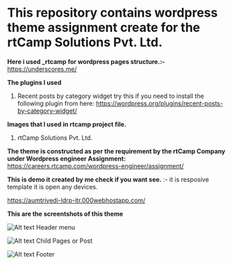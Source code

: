 # This repository contains wordpress theme assignment create for the rtCamp Solutions Pvt. Ltd.

<b>Here i used _rtcamp for wordpress pages structure.:- </b>
https://underscores.me/

<b>The plugins I used</b>
1)  Recent posts by category widget try this if you need to install the following plugin from here:
https://wordpress.org/plugins/recent-posts-by-category-widget/

<b> Images that I used in rtcamp project file.</b>
1)  rtCamp Solutions Pvt. Ltd.

<b> The theme is constructed as per the requirement by the rtCamp Company under Wordpress engineer Assignment: </b>
https://careers.rtcamp.com/wordpress-engineer/assignment/

<b> This is demo it created by me check if you want see.</b>
:- it is resposive template it is open any devices.

https://aumtrivedi-ldrp-itr.000webhostapp.com/

<b>This are the screentshots of this theme</b>

![Alt text](https://github.com/aumtrivedi-ldrp/rtcamp-wpassignment1/blob/master/RTCAMP%20DESIGN/TwoLevelMenu.png "Header menu")
Header menu

![Alt text](https://github.com/aumtrivedi-ldrp/rtcamp-wpassignment1/blob/master/RTCAMP%20DESIGN/Child-Pages.png "Child Pages or Post")
Child Pages or Post

![Alt text](https://github.com/aumtrivedi-ldrp/rtcamp-wpassignment1/blob/master/RTCAMP%20DESIGN/Footer.png "Footer")
Footer
